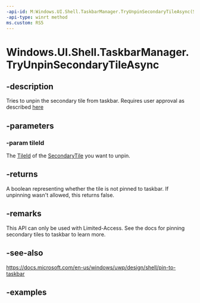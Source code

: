 ```yaml
---
-api-id: M:Windows.UI.Shell.TaskbarManager.TryUnpinSecondaryTileAsync(System.String)
-api-type: winrt method
ms.custom: RS5
---
```


<!-- Method syntax.
public IAsyncOperation<bool> TaskbarManager.TryUnpinSecondaryTileAsync(String tileId)
-->

# Windows.UI.Shell.TaskbarManager.TryUnpinSecondaryTileAsync

## -description

Tries to unpin the secondary tile from taskbar. Requires user approval as described [here](https://docs.microsoft.com/en-us/windows/uwp/design/shell/pin-to-taskbar#4-pin-your-app)

## -parameters

### -param tileId

The [TileId](../windows.ui.startscreen/secondarytile_tileid.md) of the [SecondaryTile](../windows.ui.startscreen/secondarytile.md) you want to unpin.

## -returns

A boolean representing whether the tile is not pinned to taskbar. If unpinning wasn't allowed, this returns false.

## -remarks

This API can only be used with Limited-Access. See the docs for pinning secondary tiles to taskbar to learn more.

## -see-also

https://docs.microsoft.com/en-us/windows/uwp/design/shell/pin-to-taskbar

## -examples
